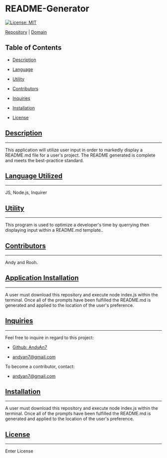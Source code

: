 
# README-Generator

[![License: MIT](https://img.shields.io/badge/License-MIT-red.svg)](https://opensource.org/licenses)

[Repository](https://github.com/AndyAn7/README-Generator/blob/main/README.md) | [Domain](https://github.com/AndyAn7/README-Generator/blob/main/readmeGen/README-Generator.md)

## Table of Contents
- [Description](#description)

- [Language](#language)

- [Utility](#utility)

- [Contributors](#contributors)

- [Inquiries](#inquiries)

- [Installation](#installation)

- [License](#license)



## [Description](#description)
---
<a name="description"></a>
This application will utilize user input in order to markedly display a README.md file for a user's project. The README generated is complete and meets the best-practice standard.

## [Language Utilized](#language)
---
<a name="language"></a>
JS, Node.js, Inquirer

## [Utility](#utility)
---
<a name="usage"></a>
This program is used to optimize a developer's time by querrying then displaying input within a README.md template..

## [Contributors](#contributors)
---
<a name="contribution"></a>
Andy and Rooh.

## [Application Installation](#installation)
---
<a name="installation"></a>
A user must download this repository and execute node index.js within the terminal. Once all of the prompts have been fulfilled the README.md is generated and applied to the location of the user's preference.

## [Inquiries](#inquiries)
---
<a name="inquiries"></a>
Feel free to inquire in regard to this project:

- [Github: AndyAn7](https://github.com/AndyAn7)

- andyan7@gmail.com

To become a contributor, contact:
- andyan7@gmail.com

## [Installation](#installation)
---
<a name="installation"></a>
A user must download this repository and execute node index.js within the terminal. Once all of the prompts have been fulfilled the README.md is generated and applied to the location of the user's preference.

## [License](#license)
---
<a name="license"></a>
Enter License

    
